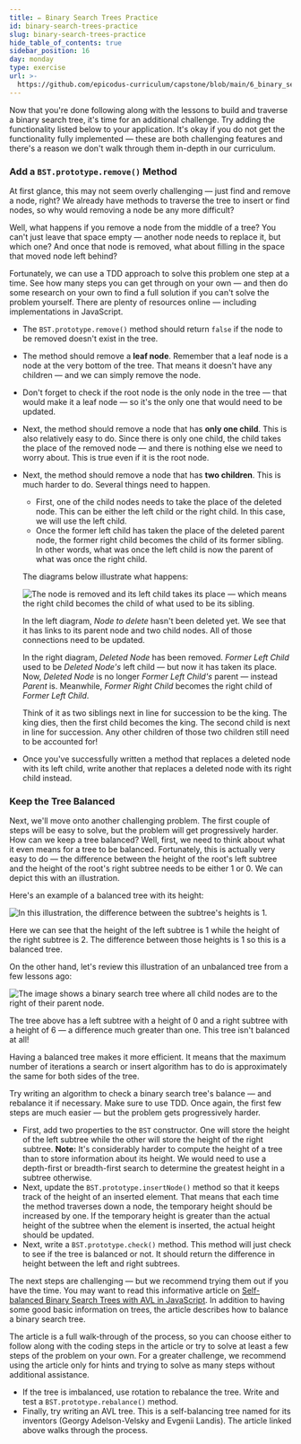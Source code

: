 ```yaml
---
title: ✏️ Binary Search Trees Practice
id: binary-search-trees-practice
slug: binary-search-trees-practice
hide_table_of_contents: true
sidebar_position: 16
day: monday
type: exercise
url: >-
  https://github.com/epicodus-curriculum/capstone/blob/main/6_binary_search_tree_practice.md
---
```


Now that you're done following along with the lessons to build and traverse a binary search tree, it's time for an additional challenge. Try adding the functionality listed below to your application. It's okay if you do not get the functionality fully implemented — these are both challenging features and there's a reason we don't walk through them in-depth in our curriculum.

### Add a `BST.prototype.remove()` Method

At first glance, this may not seem overly challenging — just find and remove a node, right? We already have methods to traverse the tree to insert or find nodes, so why would removing a node be any more difficult?

Well, what happens if you remove a node from the middle of a tree? You can't just leave that space empty — another node needs to replace it, but which one? And once that node is removed, what about filling in the space that moved node left behind?

Fortunately, we can use a TDD approach to solve this problem one step at a time. See how many steps you can get through on your own — and then do some research on your own to find a full solution if you can't solve the problem yourself. There are plenty of resources online — including implementations in JavaScript.

* The `BST.prototype.remove()` method should return `false` if the node to be removed doesn't exist in the tree.
* The method should remove a **leaf node**. Remember that a leaf node is a node at the very bottom of the tree. That means it doesn't have any children — and we can simply remove the node.
* Don't forget to check if the root node is the only node in the tree — that would make it a leaf node — so it's the only one that would need to be updated.
* Next, the method should remove a node that has **only one child**. This is also relatively easy to do. Since there is only one child, the child takes the place of the removed node — and there is nothing else we need to worry about. This is true even if it is the root node.
* Next, the method should remove a node that has **two children**. This is much harder to do. Several things need to happen.
  * First, one of the child nodes needs to take the place of the deleted node. This can be either the left child or the right child. In this case, we will use the left child.
  * Once the former left child has taken the place of the deleted parent node, the former right child becomes the child of its former sibling. In other words, what was once the left child is now the parent of what was once the right child.

  The diagrams below illustrate what happens:

  ![The node is removed and its left child takes its place — which means the right child becomes the child of what used to be its sibling.](https://learnhowtoprogram.s3.us-west-2.amazonaws.com/computer-science-curriculum-2020/tree-node-removal.png)

  In the left diagram, _Node to delete_ hasn't been deleted yet. We see that it has links to its parent node and two child nodes. All of those connections need to be updated.

  In the right diagram, _Deleted Node_ has been removed. _Former Left Child_ used to be _Deleted Node's_ left child — but now it has taken its place. Now, _Deleted Node_ is no longer _Former Left Child's_ parent — instead _Parent_ is. Meanwhile, _Former Right Child_ becomes the right child of _Former Left Child_.

  Think of it as two siblings next in line for succession to be the king. The king dies, then the first child becomes the king. The second child is next in line for succession. Any other children of those two children still need to be accounted for!

* Once you've successfully written a method that replaces a deleted node with its left child, write another that replaces a deleted node with its right child instead.

### Keep the Tree Balanced

Next, we'll move onto another challenging problem. The first couple of steps will be easy to solve, but the problem will get progressively harder. How can we keep a tree balanced? Well, first, we need to think about what it even means for a tree to be balanced. Fortunately, this is actually very easy to do — the difference between the height of the root's left subtree and the height of the root's right subtree needs to be either 1 or 0. We can depict this with an illustration.

Here's an example of a balanced tree with its height:

![In this illustration, the difference between the subtree's heights is 1.](https://learnhowtoprogram.s3.us-west-2.amazonaws.com/computer-science-curriculum-2020/balanced-tree-with-height.png)

Here we can see that the height of the left subtree is 1 while the height of the right subtree is 2. The difference between those heights is 1 so this is a balanced tree.

On the other hand, let's review this illustration of an unbalanced tree from a few lessons ago:

![The image shows a binary search tree where all child nodes are to the right of their parent node.](https://learnhowtoprogram.s3.us-west-2.amazonaws.com/computer-science-curriculum-2020/unbalanced_tree.png)

The tree above has a left subtree with a height of 0 and a right subtree with a height of 6 — a difference much greater than one. This tree isn't balanced at all!

Having a balanced tree makes it more efficient. It means that the maximum number of iterations a search or insert algorithm has to do is approximately the same for both sides of the tree.

Try writing an algorithm to check a binary search tree's balance — and rebalance it if necessary. Make sure to use TDD. Once again, the first few steps are much easier — but the problem gets progressively harder.

* First, add two properties to the `BST` constructor. One will store the height of the left subtree while the other will store the height of the right subtree. **Note:** It's considerably harder to compute the height of a tree than to store information about its height. We would need to use a depth-first or breadth-first search to determine the greatest height in a subtree otherwise.
* Next, update the `BST.prototype.insertNode()` method so that it keeps track of the height of an inserted element. That means that each time the method traverses down a node, the temporary height should be increased by one. If the temporary height is greater than the actual height of the subtree when the element is inserted, the actual height should be updated.
* Next, write a `BST.prototype.check()` method. This method will just check to see if the tree is balanced or not. It should return the difference in height between the left and right subtrees.

The next steps are challenging — but we recommend trying them out if you have the time. You may want to read this informative article on [Self-balanced Binary Search Trees with AVL in JavaScript](https://adrianmejia.com/self-balanced-binary-search-trees-with-avl-tree-data-structure-for-beginners/). In addition to having some good basic information on trees, the article describes how to balance a binary search tree.

The article is a full walk-through of the process, so you can choose either to follow along with the coding steps in the article or try to solve at least a few steps of the problem on your own. For a greater challenge, we recommend using the article only for hints and trying to solve as many steps without additional assistance.

* If the tree is imbalanced, use rotation to rebalance the tree. Write and test a `BST.prototype.rebalance()` method.
* Finally, try writing an AVL tree. This is a self-balancing tree named for its inventors (Georgy Adelson-Velsky and Evgenii Landis). The article linked above walks through the process.